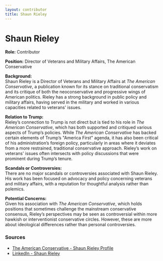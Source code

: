 ```yaml
---
layout: contributor
title: Shaun Rieley
---
```


# Shaun Rieley

**Role:** Contributor

**Position:** Director of Veterans and Military Affairs, The American Conservative

**Background:**  
Shaun Rieley is a Director of Veterans and Military Affairs at *The American Conservative*, a publication known for its stance on traditional conservatism and its critique of both the neoconservative and progressive wings of American politics. Rieley has a strong background in public policy and military affairs, having served in the military and worked in various capacities related to veterans' issues.

**Relation to Trump:**  
Rieley’s connection to Trump is not direct but is tied to his role in *The American Conservative*, which has both supported and critiqued various aspects of Trump’s policies. While *The American Conservative* has backed certain elements of Trump’s "America First" agenda, it has also been critical of his administration’s foreign policy, particularly in areas where it deviates from a more restrained, traditional conservative approach. Rieley’s work on veterans' issues often intersects with policy discussions that were prominent during Trump’s tenure.

**Scandals or Controversies:**  
There are no major scandals or controversies associated with Shaun Rieley. His work has been focused on advocacy and policy concerning veterans and military affairs, with a reputation for thoughtful analysis rather than polemics.

**Potential Concerns:**  
Given his association with *The American Conservative*, which holds positions that sometimes challenge the mainstream conservative consensus, Rieley’s perspectives may be seen as controversial within more hawkish or interventionist conservative circles. However, these are more about ideological differences rather than personal controversies.

### Sources
- [The American Conservative - Shaun Rieley Profile](https://www.theamericanconservative.com/author/shaun-rieley/)
- [LinkedIn - Shaun Rieley](https://www.linkedin.com/in/shaun-rieley-95658a1a)

